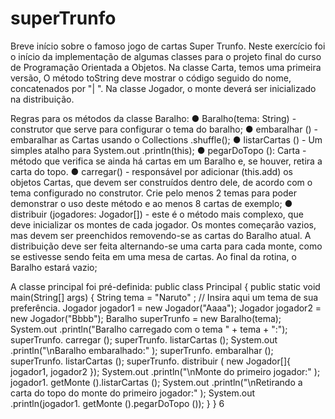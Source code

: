 # superTrunfo
Breve início sobre o famoso jogo de cartas Super Trunfo.
Neste exercício foi o início da implementação de
algumas classes para o projeto final do curso de Programação Orientada a Objetos.
Na classe Carta, temos uma primeira versão, O método
toString deve mostrar o código seguido do
nome, concatenados por "| ". Na classe
Jogador, o monte deverá ser inicializado na
distribuição.

Regras para os métodos da classe Baralho:
● Baralho(tema: String) - construtor que serve para configurar o tema do baralho;
● embaralhar () - embaralhar as Cartas usando o Collections .shuffle();
● listarCartas () - Um simples atalho para System.out .println(this);
● pegarDoTopo (): Carta - método que verifica se ainda há cartas em um Baralho e, se
houver, retira a carta do topo.
● carregar() - responsável por adicionar (this.add) os objetos Cartas, que devem ser
construídos dentro dele, de acordo com o tema configurado no construtor. Crie pelo menos
2 temas para poder demonstrar o uso deste método e ao menos 8 cartas de exemplo;
● distribuir (jogadores: Jogador[]) - este é o método mais complexo, que deve
inicializar os montes de cada jogador. Os montes começarão vazios, mas devem ser
preenchidos removendo-se as cartas do Baralho atual. A distribuição deve ser feita
alternando-se uma carta para cada monte, como se estivesse sendo feita em uma mesa de
cartas. Ao final da rotina, o Baralho estará vazio;

A classe principal foi pré-definida:
public class Principal {
public static void main(String[] args) {
String tema = "Naruto" ; // Insira aqui um tema de sua preferência.
Jogador jogador1 = new Jogador("Aaaa");
Jogador jogador2 = new Jogador("Bbbb");
Baralho superTrunfo = new Baralho(tema);
System.out .println("Baralho carregado com o tema " + tema + ":");
superTrunfo. carregar ();
superTrunfo. listarCartas ();
System.out .println("\nBaralho embaralhado:" );
superTrunfo. embaralhar ();
superTrunfo. listarCartas ();
superTrunfo. distribuir ( new Jogador[]{ jogador1, jogador2 });
System.out .println("\nMonte do primeiro jogador:" );
jogador1. getMonte ().listarCartas ();
System.out .println("\nRetirando a carta do topo do monte do primeiro
jogador:" );
System.out .println(jogador1. getMonte ().pegarDoTopo ());
}
} 6
